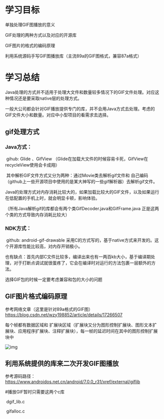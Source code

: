 # 学习目标

单独处理GIF图播放的意义

GIF处理的两种方式以及对应的开源库

GIF图片的格式的编码原理

利用系统源码手写GIF图播放库（主流89a的GIF图格式，兼容87a格式）

# 学习总结

Java处理的方式并不适用于处理大文件和数量较多情况下的GIF文件处理。对应这种情况还是要采取native层的处理方式。

一般大公司都会针对GIF播放提供专门的库，并不会用Java方式去处理。考虑的GIF文件大小和数量。对应中小型项目的看需求去选择。

## gif处理方式

### Java方式：

​    gihub: Glide 、GifView （Glide在加载大文件的时候容易卡死，GifView在recycleView使用会卡成翔）

​    其中解析GIF文件方式又分为两种：通过Movie类去解析gif文件和 自己编码（github上一些开源项目中使用的是某大神写的一些gif解析器）去解析gif文件。

Java的处理方式对内存消耗比较大的，如果加载比较大的GIF文件，以及如果运行在低配置的手机上时，就会明显卡顿，影响体验。 

（所有Java解析gif的库都会有两个类GifDecoder.java和GifFrame.java 正是这两个类的方式导致内存消耗比较大）

### NDK方式：

​    github: android-gif-drawable    采用C的方式写的，基于native方式来开发的。这个开源库性能比较高，对内存开销极小。

也有缺点：首先内部C文件比较多，编译出来也有一两百kb大小，基于编译期处理，对于打断点调试就很蛋疼了，它会在编译时对运行的方法包裹一层额外的方法。

选择GIF包的时候一定要考虑兼容和包的大小的问题

## GIF图片格式编码原理 

参考网络文章（这里是针对89a格式的GIF图） https://blog.csdn.net/wzy198852/article/details/17266507 

每个帧都有数据区域和 扩展块区域（扩展块又分为图形控制扩展块、图形文本扩展块、应用程序扩展块、注释扩展块），每一帧的延迟时间在其中的图形控制扩展块中

![img](file:///private/var/folders/8t/lx2d5qn94dd8yrxqk7mg0q3r0000gn/T/WizNote/eb02f357-7e84-4241-b7c2-1f8d5747c8e1/index_files/57097690.png)

## 利用系统提供的库来二次开发GIF图播放 

参考源码路径：https://www.androidos.net.cn/android/7.0.0_r31/xref/external/giflib

 \#播放GIF暂时只需要这两个c库

​    dgif_lib.c

​    gifalloc.c

